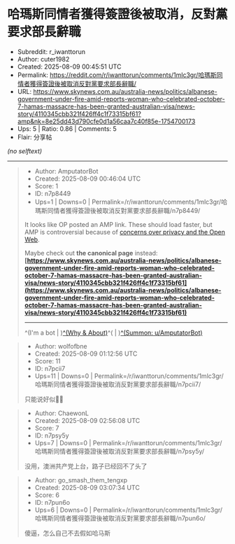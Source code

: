 # 哈瑪斯同情者獲得簽證後被取消，反對黨要求部長辭職

- Subreddit: r_iwanttorun
- Author: cuter1982
- Created: 2025-08-09 00:45:51 UTC
- Permalink: https://reddit.com/r/iwanttorun/comments/1mlc3gr/哈瑪斯同情者獲得簽證後被取消反對黨要求部長辭職/
- URL: https://www.skynews.com.au/australia-news/politics/albanese-government-under-fire-amid-reports-woman-who-celebrated-october-7-hamas-massacre-has-been-granted-australian-visa/news-story/4110345cbb321f426ff4c1f73315bf61?amp&nk=8e25dd43d790cfe0d1a56caa7c40f85e-1754700173
- Ups: 5 | Ratio: 0.86 | Comments: 5
- Flair: 分享帖

_(no selftext)_

---

> - Author: AmputatorBot
> - Created: 2025-08-09 00:46:04 UTC
> - Score: 1
> - ID: n7p8449
> - Ups=1 | Downs=0 | Permalink=/r/iwanttorun/comments/1mlc3gr/哈瑪斯同情者獲得簽證後被取消反對黨要求部長辭職/n7p8449/
>
> It looks like OP posted an AMP link. These should load faster, but AMP is controversial because of [concerns over privacy and the Open Web](https://www.reddit.com/r/AmputatorBot/comments/ehrq3z/why_did_i_build_amputatorbot).
> 
> Maybe check out **the canonical page** instead: **[https://www.skynews.com.au/australia-news/politics/albanese-government-under-fire-amid-reports-woman-who-celebrated-october-7-hamas-massacre-has-been-granted-australian-visa/news-story/4110345cbb321f426ff4c1f73315bf61](https://www.skynews.com.au/australia-news/politics/albanese-government-under-fire-amid-reports-woman-who-celebrated-october-7-hamas-massacre-has-been-granted-australian-visa/news-story/4110345cbb321f426ff4c1f73315bf61)**
> 
> *****
> 
>  ^(I'm a bot | )[^(Why & About)](https://www.reddit.com/r/AmputatorBot/comments/ehrq3z/why_did_i_build_amputatorbot)^( | )[^(Summon: u/AmputatorBot)](https://www.reddit.com/r/AmputatorBot/comments/cchly3/you_can_now_summon_amputatorbot/)

> - Author: wolfofbne
> - Created: 2025-08-09 01:12:56 UTC
> - Score: 11
> - ID: n7pcii7
> - Ups=11 | Downs=0 | Permalink=/r/iwanttorun/comments/1mlc3gr/哈瑪斯同情者獲得簽證後被取消反對黨要求部長辭職/n7pcii7/
>
> 只能说好似🍾🍾

> - Author: ChaewonL
> - Created: 2025-08-09 02:56:08 UTC
> - Score: 7
> - ID: n7psy5y
> - Ups=7 | Downs=0 | Permalink=/r/iwanttorun/comments/1mlc3gr/哈瑪斯同情者獲得簽證後被取消反對黨要求部長辭職/n7psy5y/
>
> 没用，澳洲共产党上台，路子已经回不了头了

> - Author: go_smash_them_tengxp
> - Created: 2025-08-09 03:07:34 UTC
> - Score: 6
> - ID: n7pun6o
> - Ups=6 | Downs=0 | Permalink=/r/iwanttorun/comments/1mlc3gr/哈瑪斯同情者獲得簽證後被取消反對黨要求部長辭職/n7pun6o/
>
> 傻逼，怎么自己不去假如哈马斯
